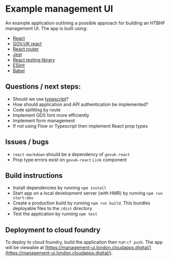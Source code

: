 # Example management UI

An example application outlining a possible approach for building an HTBHF management UI. The app is built using:

- [React](https://reactjs.org/)
- [GOV.UK react](https://github.com/govuk-react/govuk-react)
- [React router](https://reacttraining.com/react-router/)
- [Jest](https://jestjs.io/)
- [React testing library](https://testing-library.com/docs/react-testing-library/intro)
- [ESlint](https://eslint.org/)
- [Babel](https://babeljs.io/)

## Questions / next steps:
- Should we use [typescript](https://www.typescriptlang.org/)?
- How should application and API authentication be implemented?
- Code splitting by route
- Implement GDS font more efficiently
- Implement form management
- If not using Flow or Typescript then implement React prop types

## Issues / bugs
- `react-markdown` should be a dependency of `govuk-react`
- Prop type errors exist on `govuk-react` `Link` component

## Build instructions
- Install dependencies by running `npm install`
- Start app on a local development server (with HMR) by running `npm run start:dev`
- Create a production build by running `npm run build`. This bundles deployable files to the `/dist` directory
- Test the application by running `npm test`

## Deployment to cloud foundry
To deploy to cloud foundry, build the application then run `cf push`. The app will be viewable at [https://management-ui.london.cloudapps.digital/](https://management-ui.london.cloudapps.digital/).

